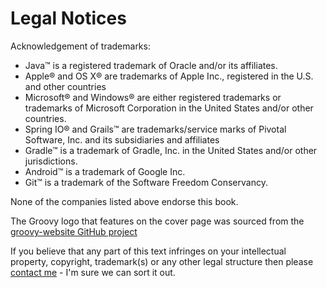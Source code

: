 # Legal Notices

Acknowledgement of trademarks:

- Java&trade; is a registered trademark of Oracle and/or its affiliates.
- Apple&reg; and OS X&reg; are trademarks of Apple Inc., registered in the U.S. and other countries
- Microsoft&reg; and Windows&reg; are either registered trademarks or trademarks of Microsoft Corporation in the United States and/or other countries.
- Spring IO&reg; and Grails&trade; are trademarks/service marks of Pivotal Software, Inc. and its subsidiaries and affiliates
- Gradle&trade; is a trademark of Gradle, Inc. in the United States and/or other jurisdictions.
- Android&trade; is a trademark of Google Inc.
- Git&trade; is a trademark of the Software Freedom Conservancy.

None of the companies listed above endorse this book.

The Groovy logo that features on the cover page was sourced from the [groovy-website GitHub project](https://github.com/groovy/groovy-website/blob/master/site/src/site/assets/img/groovy-logo-colored.svg)

If you believe that any part of this text infringes on your intellectual property, copyright, trademark(s) or any other legal structure then please [contact me](mailto:groovy@duncan.dickinson.name) - I'm sure we can sort it out.
